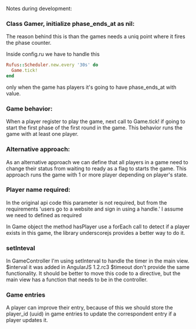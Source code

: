 Notes during development:

### Class Gamer, initialize phase_ends_at as nil:

The reason behind this is than the games needs a uniq point where it fires the phase counter.

Inside config.ru we have to handle this

```ruby
Rufus::Scheduler.new.every '30s' do
  Game.tick!
end
```

only when the game has players it's going to have phase_ends_at with value.

### Game behavior:

When a player register to play the game, next call to Game.tick! if going to start the first phase of the first round in
the game. This behavior runs the game with at least one player.

### Alternative approach:

As an alternative approach we can define that all players in a game need to change their status from waiting to ready as
a flag to starts the game. This approach runs the game with 1 or more player depending on player's state.


### Player name required:

In the original api code this parameter is not required, but from the requirements 'users go to a website and sign in
using a handle.' I assume we need to defined as required


In Game object the method hasPlayer use a forEach call to detect if a player exists in this game, the library underscorejs
provides a better way to do it.


### setInteval

In GameController I'm using setInterval to handle the timer in the main view. $interval it was added in AngularJS 1.2.rc3
$timeout don't provide the same functionality.
It should be better to move this code to a directive, but the main view has a function that needs to be in the controller.


### Game entries

A player can improve their entry, because of this we should store the player_id (uuid) in game entries to update the
correspondent entry if a player updates it.